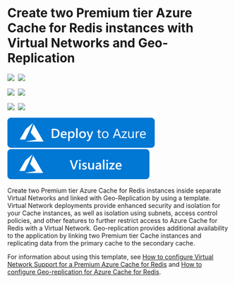 # Create two Premium tier Azure Cache for Redis instances with Virtual Networks and Geo-Replication

<IMG SRC="https://azurequickstartsservice.blob.core.windows.net/badges/201-redis-vnet-geo-replication/PublicLastTestDate.svg" />&nbsp;
<IMG SRC="https://azurequickstartsservice.blob.core.windows.net/badges/201-redis-vnet-geo-replication/PublicDeployment.svg" />&nbsp;

<IMG SRC="https://azurequickstartsservice.blob.core.windows.net/badges/201-redis-vnet-geo-replication/FairfaxLastTestDate.svg" />&nbsp;
<IMG SRC="https://azurequickstartsservice.blob.core.windows.net/badges/201-redis-vnet-geo-replication/FairfaxDeployment.svg" />&nbsp;

<IMG SRC="https://azurequickstartsservice.blob.core.windows.net/badges/201-redis-vnet-geo-replication/BestPracticeResult.svg" />&nbsp;
<IMG SRC="https://azurequickstartsservice.blob.core.windows.net/badges/201-redis-vnet-geo-replication/CredScanResult.svg" />&nbsp;

<a href="https://portal.azure.com/#create/Microsoft.Template/uri/https%3A%2F%2Fraw.githubusercontent.com%2Fazure%2Fazure-quickstart-templates%2Fmaster%2F201-redis-vnet-geo-replication%2Fazuredeploy.json" target="_blank">
    <img src="https://raw.githubusercontent.com/Azure/azure-quickstart-templates/master/1-CONTRIBUTION-GUIDE/images/deploytoazure.svg?sanitize=true"/>
</a>
<a href="http://armviz.io/#/?load=https%3A%2F%2Fraw.githubusercontent.com%2FAzure%2Fazure-quickstart-templates%2Fmaster%2F201-redis-vnet-geo-replication%2Fazuredeploy.json" target="_blank">
    <img src="https://raw.githubusercontent.com/Azure/azure-quickstart-templates/master/1-CONTRIBUTION-GUIDE/images/visualizebutton.svg?sanitize=true"/>
</a>

Create two Premium tier Azure Cache for Redis instances inside separate Virtual Networks and linked with Geo-Replication by using a template. Virtual Network deployments provide enhanced security and isolation for your Cache instances, as well as isolation using subnets, access control policies, and other features to further restrict access to Azure Cache for Redis with a Virtual Network. Geo-replication provides additional availability to the application by linking two Premium tier Cache instances and replicating data from the primary cache to the secondary cache.

For information about using this template, see [How to configure Virtual Network Support for a Premium Azure Cache for Redis](https://docs.microsoft.com/en-us/azure/azure-cache-for-redis/cache-how-to-premium-vnet) and [How to configure Geo-replication for Azure Cache for Redis](https://docs.microsoft.com/en-us/azure/azure-cache-for-redis/cache-how-to-geo-replication).

